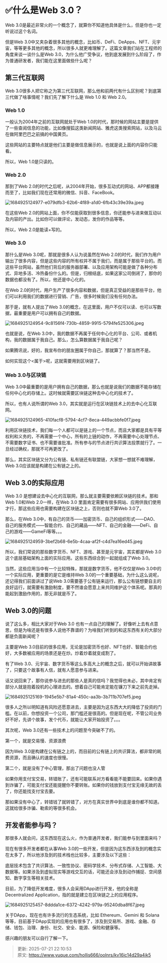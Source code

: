# ✅什么是Web 3.0？

Web 3.0是最近非常火的一个概念了，就算你不知道他具体是什么，但是你也一定听说过这个名词。

但是Web 3.0中又夹杂着很多其他的概念，比如币、DeFi、DeApps、NFT、元宇宙，等等更多其他的概念，所以很多人就更难理解了。这篇文章我们站在工程师的角度来谈一谈什么是Web 3.0，为什么他广受争议，他到底发展到什么阶段了，作为普通研发者，我们能在这里面做些什么呢？

## 第三代互联网
Web 3.0很多人把它称之为第三代互联网，那么他和前两代有什么区别呢？到底第三代做了啥事情呢？我们先了解下什么是 Web 1.0 和 Web 2.0。

### Web 1.0
一般认为2004年之前的互联网就处于Web 1.0的时代，那时候的网站主要是提供了一些查阅信息的功能，比如像搜狐这类新闻网站、雅虎这类搜索网站，以及马云在做阿里巴巴之前搞的中国黄页。

这些网站的主要特点就是他们主要是做信息展示的，也就是说上面的内容你只能看。

所以，Web 1.0是只读的。

### Web 2.0
那到了Web 2.0的时代之后呢，从2004年开始，很多互动式的网站、APP都接踵而至了，比如我们现在还常用的微信、抖音、FaceBook。

![1684925124977-e079dfb3-62b6-4f89-a1d0-6fb43c39e39a.jpeg](./img/orRBmtB_eGGbFteE/1684925124977-e079dfb3-62b6-4f89-a1d0-6fb43c39e39a-301964.jpeg)

在这些Web 2.0的网站上面，你不仅能获取到很多信息，你还能参与进来做互动以及内容的产出。比如你可以做评论，发动态，发你的作品等等。

所以，Web 2.0是能读+写的。

### Web 3.0
那什么是Web 3.0呢，那就是很多人认为说虽然在Web 2.0的时代，我们作为用户输出了很多内容，但是这些内容的所有权并不属于我们，而是属于那些平台的。而这些平台网站，虽然他们背后的服务器部署、以及应用架构可能是做了各种分布式、异地多活、冷热备份什么的。但是，归根结底，如果这家公司倒闭了，那你的数据也都没有了。所以，他还是中心化的。

在Web 2.0的时代，用户生产了很多内容和数据，但是真正受益的是那些平台，他们可以利用我们的数据进行营销、广告，很多时候我们没有任何办法。

那于是，就有人提出了Web 3.0的概念，在这里面，用户不仅可以读、也可以写数据，最重要是用户可以拥有自己的数据。

![1684925124954-9c8156f4-730b-4859-9915-5794fe525306.jpeg](./img/orRBmtB_eGGbFteE/1684925124954-9c8156f4-730b-4859-9915-5794fe525306-755146.jpeg)

也就是说，在Web 3.0中，我的数据不再属于任何中心化的平台、公司、或者机构，我的数据属于我自己。那么，怎么算数据属于我自己呢？

如果腾讯说，好的，我宣布你的朋友圈属于你自己，那就算了？那当然不是。

如何实现这个<属于>呢，这就需要用到区块链了。

### Web 3.0与区块链
Web 3.0中最重要的是用户拥有自己的数据，那么也就是说我们的数据不能存储在任何中心化的存储上。这时候就需要区块链这种去中心化的技术了。

所以，也有人说所谓的Web 3.0，其实就是运行在区块链技术上的去中心化互联网。

![1684925124965-410facf8-5794-4cf7-8eca-449acbbfe0f7.jpeg](./img/orRBmtB_eGGbFteE/1684925124965-410facf8-5794-4cf7-8eca-449acbbfe0f7-340786.jpeg)

利用区块链技术，我们每一个人都可以是链上的一个节点，而且大家都是具有平等权利和义务的，不再需要一个中心，所有的上链的动作，不再需要中心处理节点、不需要数字证书、也不需要谁批准。所有参与的节点进行共识算法投票就行了。一旦经过确权，那就不可再更改了。

那么，其实区块链又分为公有链、私有链还有联盟链，大家想一想就不难理解，Web 3.0应该就是构建在公有链之上的。

## Web 3.0的实际应用
Web 3.0 是想建设去中心化的互联网，那么就主要需要依赖区块链的技术。那和Web 1.0和Web 2.0一样，在Web 3.0 里面肯定需要有很多网站、应用供我们使用才行，那这些应用也需要构建在区块链之上，否则也就不算Web 3.0了。

那么，在Web 3.0中，有自己的货币——加密货币、自己的组织形式——DAO、自己的服务模式——智能合约、自己的藏品——NFT、自己的金融——DeFi、自己的游戏——GameFi等等。。。

![1684925124959-3bef2b68-6e5b-4caa-af2f-c4d7ea16ed45.jpeg](./img/orRBmtB_eGGbFteE/1684925124959-3bef2b68-6e5b-4caa-af2f-c4d7ea16ed45-903241.jpeg)

所以，我们常说的那些数字货币、NFT、游戏、甚至是元宇宙，其实都是Web 3.0这个底层基础架构上面的实际应用。这些东西综合到一起就组成了Web 3.0。

当然，这些应用当中有一个比较特殊，那就是数字货币，他不仅仅是Web 3.0中的一个实际应用，更重要的是它是维持Web 3.0的一个重要基础，为什么这么说呢，还记得我们前面讲过了说Web 3.0需要基于公有链来运行，那么公有链想要自主的良好运行，就需要有激励制度，要不然谁会愿意上来共同维护这个体系呢。那真的能起到激励作用的，那无非就是币了。

## Web 3.0的问题
说了这么多，相比大家对于Web 3.0 也有一点自己的理解了。好像听上去有点意思，但是为啥还是有很多人说他不靠谱的？为啥我们听到的和这东西有关的大部分都是负面新闻呢？

主要是Web 3.0目前的很多应用，无论是加密货币也好、NFT也好、智能合约也好，大多数被应用的场景还是在炒。炒着炒着就变成割了。

有了Web 3.0、元宇宙、数字货币等这么多高大上的概念之后，就可以开始讲故事了，只要这个故事有人信，就有人愿意参与进来。

话又说回来了，那你说参与进去的那些人是真的信吗？我觉得也未必，其中肯定有部分人就是抱着投机的心理进去的。想着自己可能肯定能在镰刀下来之前先走掉。

![1684925125169-1945e5b7-81a4-450c-aa3b-3b711b707ef5.jpeg](./img/orRBmtB_eGGbFteE/1684925125169-1945e5b7-81a4-450c-aa3b-3b711b707ef5-450430.jpeg)

很多人之所以明知道有风险还愿意进去，主要是因为这东西大大的降低了投资的门槛。在以前，你想投资一个公司，那门槛还是很高的。但是现在呢，不管公司业务好不好，先讲个故事，发个代币，就能让大家开始投资了。。。

其次呢，Web 3.0还有一些技术上的问题至今突破不了的。

第一个，就是交易慢、资源浪费

因为Web 3.0是构建在公有链之上的，而目前的公有链上的共识算法，都非常的耗费资源，而且确认的速度也很慢。

第二个，就是没有了中心管理，那出了问题也没人管

如果你用支付宝交易，转错账了，还有可能联系对方看看能不能要回来。如果你遇到诈骗了，可能支付宝还能提醒你不要转账。如果你的钱放到支付宝无缘无故的丢了，你还能找支付宝去要。

那如果没有中心了，转错钱了就转错了，对方在真实世界中到底是谁你都不知道。这就给很多诈骗、勒索的等很多机会。

## 开发者能参与吗？
那很多人就会问，这东西现在这么火，作为普通开发者，我们能参与到里面来吗？

现在有很多开发者都在从事Web 3.0的一些开发，但是因为这东西涉及到的概念实在太多了，所以他涉及到的技术栈也比较多，主要涉及以下这些：

底层技术包含了共识算法、一致性协议、密码学技术、分布式存储、人工智能、大数据等。如果涉及到虚拟现实等游戏交互的话，可能还会涉及到动作捕捉、空间感知、数字孪生等相关技术。

目前，为了降低开发难度，很多人会采用DApp进行开发，他的全称是Decentralized Application，指的就是建立在区块链之上的应用程序。

![1684925125457-8ddda1ce-6372-4242-979a-95240dba8f67.jpeg](./img/orRBmtB_eGGbFteE/1684925125457-8ddda1ce-6372-4242-979a-95240dba8f67-800295.jpeg)

关于DApp，现在也有许多流行的生态系统，比如 Ethereum、Gemini 和 Solana等等，目前基于DApp实现的应用也有很多了，涉及到交易所、游戏、金融、存储、钱包、治理、身份、社交、安全、能源、保险和健康等。

感兴趣的朋友可以自行了解一下。

  




> 更新: 2025-07-21 22:10:53  
> 原文: <https://www.yuque.com/hollis666/oolnrs/kv16ic14d29a4ik5>
